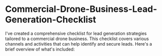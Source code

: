 # Commercial-Drone-Business-Lead-Generation-Checklist
I've created a comprehensive checklist for lead generation strategies tailored to a commercial drone business. This checklist covers various channels and activities that can help identify and secure leads. Here's a brief overview of what's included:
